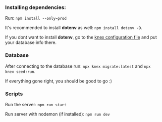 ### Installing dependencies:

Run: `npm install --only=prod`

It's recommended to install **dotenv** as well: `npm install dotenv -D`.<br/>

If you dont want to install **dotenv**, go to the [knex configuration file](https://github.com/Matheus73/ObraCerta/blob/main/back/knexfile.js) and put your database info there.

### Database 

After connecting to the database run: `npx knex migrate:latest` and `npx knex seed:run`.

If everything gone right, you should be good to go :)

### Scripts

Run the server: `npm run start`

Run server with nodemon (if installed): `npm run dev`
